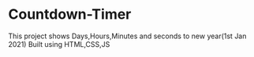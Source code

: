 # Countdown-Timer
This project shows Days,Hours,Minutes and seconds to new year(1st Jan 2021)
Built using HTML,CSS,JS
